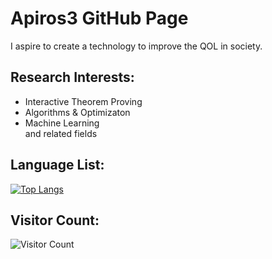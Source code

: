 # Apiros3 GitHub Page

I aspire to create a technology to improve the QOL in society.

## Research Interests:
* Interactive Theorem Proving
* Algorithms & Optimizaton
* Machine Learning <br />
and related fields

## Language List:
[![Top Langs](https://github-readme-stats.vercel.app/api/top-langs/?username=apiros3&langs_count=9&layout=compact)](https://github.com/anuraghazra/github-readme-stats)

## Visitor Count: 
![Visitor Count](https://profile-counter.glitch.me/Apiros3/count.svg)


<!---
Apiros3/Apiros3 is a ✨ special ✨ repository because its `README.md` (this file) appears on your GitHub profile.
You can click the Preview link to take a look at your changes.
--->
